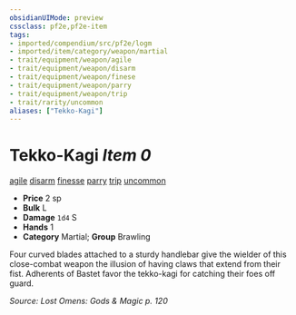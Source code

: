 ```yaml
---
obsidianUIMode: preview
cssclass: pf2e,pf2e-item
tags:
- imported/compendium/src/pf2e/logm
- imported/item/category/weapon/martial
- trait/equipment/weapon/agile
- trait/equipment/weapon/disarm
- trait/equipment/weapon/finese
- trait/equipment/weapon/parry
- trait/equipment/weapon/trip
- trait/rarity/uncommon
aliases: ["Tekko-Kagi"]
---
```

# Tekko-Kagi *Item 0*  
[agile](agile.md)  [disarm](rules/traits/disarm.md)  [finesse](finesse.md)  [parry](parry.md)  [trip](rules/traits/trip.md)  [uncommon](uncommon.md)  

- **Price** 2 sp
- **Bulk** L
- **Damage** `1d4` S
- **Hands** 1
- **Category** Martial; **Group** Brawling 

Four curved blades attached to a sturdy handlebar give the wielder of this close-combat weapon the illusion of having claws that extend from their fist. Adherents of Bastet favor the tekko-kagi for catching their foes off guard.

*Source: Lost Omens: Gods & Magic p. 120*